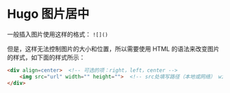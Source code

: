 # Hugo 图片居中

一般插入图片使用这样的格式： `![]()`

但是，这样无法控制图片的大小和位置，所以需要使用 HTML 的语法来改变图片的样式，如下面的样式所示：

```html
<div align=center>  <!-- 可选的项：right，left，center -->
    <img src="url" width="" height="">  <!-- src处填写路径（本地或网络） width 和 height 就是控制图片的大小的-->
</div>
```
